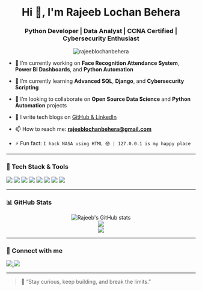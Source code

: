 <h1 align="center">Hi 👋, I'm Rajeeb Lochan Behera</h1>
<h3 align="center">Python Developer | Data Analyst | CCNA Certified | Cybersecurity Enthusiast</h3>

<p align="center">
  <img src="https://komarev.com/ghpvc/?username=rajeeblochanbehera&label=Profile%20views&color=0e75b6&style=flat" alt="rajeeblochanbehera" />
</p>

- 🔭 I’m currently working on **Face Recognition Attendance System**, **Power BI Dashboards**, and **Python Automation**

- 🌱 I’m currently learning **Advanced SQL**, **Django**, and **Cybersecurity Scripting**

- 👯 I’m looking to collaborate on **Open Source Data Science** and **Python Automation** projects

- 📝 I write tech blogs on [GitHub & LinkedIn](https://www.linkedin.com/in/rajeeblochanbehera/)

- 📫 How to reach me: **rajeeblochanbehera@gmail.com**

- ⚡ Fun fact: `I hack NASA using HTML 😎 | 127.0.0.1 is my happy place`

---

### 🧰 Tech Stack & Tools

<p align="left">
  <img src="https://img.shields.io/badge/Python-3670A0?style=for-the-badge&logo=python&logoColor=fff"/>
  <img src="https://img.shields.io/badge/Power%20BI-F2C811?style=for-the-badge&logo=powerbi&logoColor=000"/>
  <img src="https://img.shields.io/badge/Oracle_SQL-F80000?style=for-the-badge&logo=oracle&logoColor=white"/>
  <img src="https://img.shields.io/badge/OpenCV-5C3EE8?style=for-the-badge&logo=opencv&logoColor=white"/>
  <img src="https://img.shields.io/badge/Django-092E20?style=for-the-badge&logo=django&logoColor=white"/>
  <img src="https://img.shields.io/badge/Linux-FCC624?style=for-the-badge&logo=linux&logoColor=000"/>
  <img src="https://img.shields.io/badge/GitHub-100000?style=for-the-badge&logo=github&logoColor=white"/>
  <img src="https://img.shields.io/badge/Networking-007ACC?style=for-the-badge&logo=cisco&logoColor=white"/>
</p>

---

### 📊 GitHub Stats

<p align="center">
  <img src="https://github-readme-stats.vercel.app/api?username=rajeeblochanbehera&show_icons=true&theme=radical" alt="Rajeeb's GitHub stats" />
  <br/>
  <img src="https://github-readme-streak-stats.herokuapp.com?user=rajeeblochanbehera&theme=radical&hide_border=true&date_format=M%20j%5B%2C%20Y%5D" />
  <br/>
  <img src="https://github-readme-stats.vercel.app/api/top-langs/?username=rajeeblochanbehera&layout=compact&theme=radical" />
</p>

---

### 🔗 Connect with me

<p align="left">
  <a href="https://www.linkedin.com/in/rajeeblochanbehera/" target="_blank">
    <img src="https://img.shields.io/badge/LinkedIn-blue?style=for-the-badge&logo=linkedin&logoColor=white" />
  </a>
  <a href="mailto:rajeeblochanbehera@gmail.com">
    <img src="https://img.shields.io/badge/Gmail-D14836?style=for-the-badge&logo=gmail&logoColor=white" />
  </a>
</p>

---

> 💬 “Stay curious, keep building, and break the limits.”

